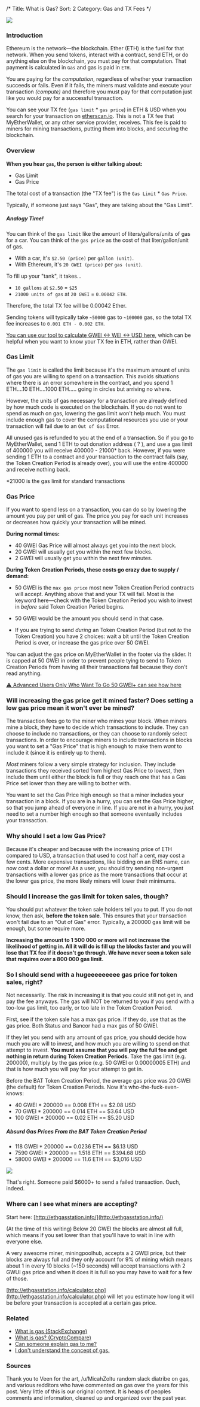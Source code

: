 /*
Title: What is Gas?
Sort: 2
Category: Gas and TX Fees
*/

![](https://s3.amazonaws.com/groovehq/uploaded/u69bid7b81o6arx56zxwo67txvl9v6ls82ma49r2li4tocdm6t?1498421641)


### Introduction

Ethereum is the network—the blockchain. Ether (ETH) is the fuel for that network. When you send tokens, interact with a contract, send ETH, or do anything else on the blockchain, you must pay for that computation. That payment is calculated in `Gas` and gas is paid in `ETH`.

You are paying for the *computation*, regardless of whether your transaction succeeds or fails. Even if it fails, the miners must validate and execute your transaction *(compute)* and therefore you must pay for that computation just like you would pay for a successful transaction.

You can see your TX fee (`gas limit` * `gas price`) in ETH & USD when you search for your transaction on [etherscan.io](https://etherscan.io/tx/0x9f5080adb96fc251fb87387ec4a1f77506cb59e14ef1d87d3a018a0cd41a9eeb). This is not a TX  fee that MyEtherWallet, or any other service provider, receives. This fee is paid to miners for mining transactions, putting them into blocks, and securing the blockchain.


### Overview

**When you hear `gas`, the person is either talking about:**

*   Gas Limit
*   Gas Price

The total cost of a transaction (the "TX fee") is the `Gas Limit` * `Gas Price`.

Typically, if someone just says "Gas", they are talking about the "Gas Limit".

##### Analogy Time!

You can think of the `gas limit` like the amount of liters/gallons/units of gas for a car. You can think of the `gas price` as the cost of that liter/gallon/unit of gas.

- With a car, it's `$2.50 (price)` per `gallon (unit)`.
- With Ethereum, it's `20 GWEI (price)` per `gas (unit)`.

To fill up your "tank", it takes...
- `10 gallons` at `$2.50` = `$25`
- `21000 units of gas` at `20 GWEI` = `0.00042 ETH`.

Therefore, the total TX fee will be 0.00042 Ether.

Sending tokens will typically take `~50000` gas to `~100000` gas, so the total TX fee increases to `0.001 ETH - 0.002 ETH`.

[You can use our tool to calculate GWEI <-> WEI <-> USD here](https://www.myetherwallet.com/helpers.html), which can be helpful when you want to know your TX fee in ETH, rather than GWEI.


### Gas Limit

The `gas limit` is called the limit because it's the maximum amount of units of gas you are willing to spend on a transaction. This avoids situations where there is an error somewhere in the contract, and you spend 1 ETH....10 ETH....1000 ETH..... going in circles but arriving no where.

However, the units of gas necessary for a transaction are already defined by how much code is executed on the blockchain. If you do not want to spend as much on gas, lowering the gas limit won't help much. You must include enough gas to cover the computational resources you use or your transaction will fail due to an `Out of Gas` Error.

All unused gas is refunded to you at the end of a transaction. So if you go to MyEtherWallet, send 1 ETH to out donation address ( ? ), and use a gas limit of 400000 you will receive 400000 - 21000\* back.  However, if you were sending 1 ETH to a contract and your transaction to the contract fails (say, the Token Creation Period is already over), you will use the entire 400000 and receive nothing back.

\*21000 is the gas limit for standard transactions


### Gas Price

If you want to spend less on a transaction, you can do so by lowering the amount you pay per unit of gas. The price you pay for each unit increases or decreases how quickly your transaction will be mined.

**During normal times:**

*   40 GWEI Gas Price will almost always get you into the next block.
*   20 GWEI will usually get you within the next few blocks.
*   2 GWEI will usually get you within the next few minutes.

**During Token Creation Periods, these costs go crazy due to supply / demand:**

* 50 GWEI is the `max gas price` most new Token Creation Period contracts will accept. Anything above that and your TX will fail. Most is the keyword here—check with the Token Creation Period you wish to invest in *before* said Token Creation Period begins.

* 50 GWEI would be the amount you should send in that case.

* If you are trying to send *during* an Token Creation Period (but not *to* the Token Creation) you have 2 choices: wait a bit until the Token Creation Period is over, or increase the gas price over 50 GWEI.

You can adjust the gas price on MyEtherWallet in the footer via the slider. It is capped at 50 GWEI in order to prevent people tying to send to Token Creation Periods from having all their transactions fail because they don't read anything.

[⚠ Advanced Users Only Who Want To Go 50 GWEI+ can see how here](http://i.imgur.com/47zmU0R.gif)


### Will increasing the gas price get it mined faster? Does setting a low gas price mean it won't ever be mined?

The transaction fees go to the miner who mines your block. When miners mine a block, they have to decide which transactions to include. They can choose to include no transactions, or they can choose to randomly select transactions. In order to encourage miners to include transactions in blocks you want to set a "Gas Price" that is high enough to make them _want_ to include it (since it is entirely up to them).

_Most_ miners follow a very simple strategy for inclusion. They include transactions they received sorted from highest Gas Price to lowest, then include them until either the block is full or they reach one that has a Gas Price set lower than they are willing to bother with.

You want to set the Gas Price high enough so that a miner includes your transaction in a block. If you are in a hurry, you can set the Gas Price higher, so that you jump ahead of everyone in line. If you are not in a hurry, you just need to set a number high enough so that someone eventually includes your transaction.


### Why should I set a low Gas Price?

Because it's cheaper and because with the increasing price of ETH compared to USD, a transaction that used to cost half a cent, may cost a few cents. More expensive transactions, like bidding on an ENS name, can now cost a dollar or more! As a user, you should try sending non-urgent transactions with a lower gas price as the more transactions that occur at the lower gas price, the more likely miners will lower their minimums.


### Should I increase the gas limit for token sales, though?

You should put whatever the token sale holders tell you to put. If you do not know, then ask, **before the token sale**. This ensures that your transaction won't fail due to an "Out of Gas" error. Typically, a 200000 gas limit will be enough, but some require more.

**Increasing the amount to 1 500 000 or more will **not** increase the likelihood of getting in. All it will do is fill up the blocks faster and you will lose that TX fee if it doesn't go through. We have never seen a token sale that requires over a 800 000 gas limit.**


### So I should send with a hugeeeeeeeee gas price for token sales, right?

Not necessarily. The risk in increasing it is that you could still not get in, and pay the fee anyways. The gas will NOT be returned to you if you send with a too-low gas limit, too early, or too late in the Token Creation Period.

First, see if the token sale has a max gas price. If they do, use that as the gas price. Both Status and Bancor had a max gas of 50 GWEI.

If they let you send with any amount of gas price, you should decide how much you are will to invest, and how much you are willing to spend on that attempt to invest. **You must assume that you will pay the full fee and get nothing in return during Token Creation Periods.** Take the gas limit (e.g. 200000), multiply by the gas price (e.g. 50 GWEI or 0.00000005 ETH) and that is how much you will pay for your attempt to get in.

Before the BAT Token Creation Period, the average gas price was 20 GWEI (the default) for Token Creation Periods. Now it's who-the-fuck-even-knows:

* 40 GWEI * 200000 == 0.008 ETH == $2.08 USD
* 70 GWEI * 200000 == 0.014 ETH == $3.64 USD
* 100 GWEI * 200000 == 0.02 ETH == $5.20 USD

##### Absurd Gas Prices From the BAT Token Creation Period

* 118 GWEI * 200000 == 0.0236 ETH == $6.13 USD
* 7590 GWEI * 200000 == 1.518 ETH == $394.68 USD
* 58000 GWEI * 200000 == 11.6 ETH == $3,016 USD

![](https://s3.amazonaws.com/groovehq/uploaded/9m3i4qusym67q6jpgyfibnlnmxslyj0hgs79waizcmsva9u5un?1496991455)

That's right. Someone paid $6000+ to send a failed transaction. Ouch, indeed.


### Where can I see what miners are accepting?

Start here: [http://ethgasstation.info/](http://ethgasstation.info/)

(At the time of this writing) Below 20 GWEI the blocks are almost all full, which means if you set lower than that you'll have to wait in line with everyone else.

A very awesome miner, miningpoolhub, accepts a 2 GWEI price, but their blocks are always full and they only account for 9% of mining which means about 1 in every 10 blocks (~150 seconds) will accept transactions with 2 GWUI gas price and when it does it is full so you may have to wait for a few of those.

[http://ethgasstation.info/calculator.php](http://ethgasstation.info/calculator.php) will let you estimate how long it will be before your transaction is accepted at a certain gas price.

### Related
*   [What is gas (StackExchange)](https://ethereum.stackexchange.com/questions/3/what-is-gas-and-transaction-fee-in-ethereum)
*   [What is gas? (CryptoCompare)](https://www.cryptocompare.com/coins/guides/what-is-the-gas-in-ethereum/)
*   [Can someone explain gas to me?](https://www.reddit.com/r/ethereum/comments/271qdz/can_someone_explain_the_concept_of_gas_in_ethereum/)
*   [I don't understand the concept of gas.
    ](https://www.reddit.com/r/ethereum/comments/3fnpr1/can_someone_possibly_explain_the_concept_of/)

### Sources
Thank you to Veen for the art, /u/MicahZoltu random slack diatribe on gas, and various redditors who have commented on gas over the years for this post. Very little of this is our original content. It is heaps of peoples comments and information, cleaned up and organized over the past year.
